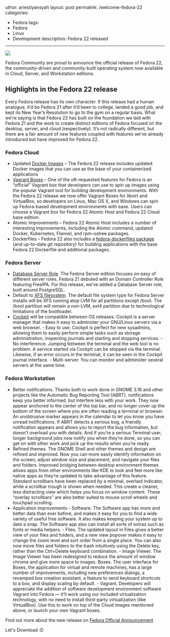 uthor: ariestiyansyah
layout: post
permalink: /welcome-fedora-22
categories:
  - Fedora
tags:
- Fedora
- Linux
- Development
description: Fedora 22 released
---

![]({{site.baseurl}}images/F22-editions.png)

Fedora Community are proud to announce the official release of Fedora 22, the
community-driven and community-built operating system now available in Cloud,
Server, and Workstation editions.

## Highlights in the Fedora 22 release

Every Fedora release has its own character. If this release had a human
analogue, it’d be Fedora 21 after it’d been to college, landed a good job, and
kept its New Year’s Resolution to go to the gym on a regular basis. What we’re
saying is that Fedora 22 has built on the foundation we laid with Fedora 21 and
the work to create distinct editions of Fedora focused on the desktop, server,
and cloud (respectively). It’s not radically different, but there are a fair
amount of new features coupled with features we’ve already introduced but have
improved for Fedora 22.

### Fedora Cloud


* Updated [Docker Images](https://getfedora.org/en/cloud/download/docker.html) – The Fedora 22 release includes updated Docker
images that you can use as the base of your containerized applications
* [Vagrant Boxes](https://getfedora.org/en/cloud/download/index.html#vagrant) – One of the oft-requested features for Fedora is an
“official” Vagrant box that developers can use to spin up images using the
popular Vagrant tool for building development environments. With the Fedora 22
release we now offer Vagrant Boxes for libvirt and VirtualBox, so developers on
Linux, Mac OS X, and Windows can spin up Fedora-based development environments
with ease. Users can choose a Vagrant box for Fedora 22 Atomic Host and Fedora
22 Cloud base edition.
* Atomic Improvements – Fedora 22 Atomic Host includes a number of
interesting improvements, including the Atomic command, updated Docker,
Kubernetes, Flannel, and rpm-ostree packages.
* Dockerfiles – Fedora 22 also includes a [fedora-dockerfiles
  package](https://apps.fedoraproject.org/packages/fedora-dockerfiles) (and
up-to-date git repository) for building applications with the base Fedora 22
Dockerfile and additional packages.

###  Fedora Server


* [Database Server
  Role](https://fedoraproject.org/wiki/Changes/DatabaseServerRole). The Fedora Server edition focuses on easy of
different server roles. Fedora 21 debuted with an Domain Controller Role
featuring FreeIPA. For this release, we’ve added a Database Server role, built
around PostgreSQL.
* Default to [XFS
  filesystem](https://fedoraproject.org/wiki/Server/Technical_Specification#File_system). The default file system type for Fedora Server
installs will be XFS running atop LVM for all partitions except /boot. The
/boot partition will remain a non-LVM, ext4 partition due to technological
limitations of the bootloader.
* [Cockpit](https://fedoraproject.org/wiki/Changes/CockpitManagementConsole) will be compatible between OS releases. Cockpit is a server manager
that makes it easy to administer your GNU/Linux servers via a web browser.
       - Easy to use. Cockpit is perfect for new sysadmins, allowing them to
easily perform simple tasks such as storage administration, inspecting journals
and starting and stopping services.
       - No interference. Jumping between the terminal and the web tool is no
problem. A service started via Cockpit can be stopped via the terminal.
Likewise, if an error occurs in the terminal, it can be seen in the Cockpit
journal interface.
       - Multi-server. You can monitor and administer several servers at the
same time.

### Fedora Workstation


* Better notifications. Thanks both to work done in GNOME 3.16 and other
projects like the Automatic Bug Reporting Tool (ABRT), notifications keep you
better informed, but interfere less with your work. They now appear anchored to
the center of the top bar, and no longer cover up the bottom of the screen
where you are often reading a terminal or browser. An unobtrusive marker
appears in the calendar to let you know you have unread notifications. If ABRT
detects a serious bug, a friendly notification appears and allows you to report
the bug information, but doesn’t overload you with details. And if you’re a
serious Terminal user, longer background jobs now notify you when they’re done,
so you can get on with other work and pick up the results when you’re ready.
* Refined themes. The GNOME Shell and other themes and design are refined and
improved. Now you can more easily identify information on the screen, adjust
window size and placement, and navigate your files and folders. Improved
bridging between desktop environment themes allows apps from other environments
like KDE to look and feel more like native apps as they’re updated to take
advantage of this feature. Standard scrollbars have been replaced by a minimal,
overlaid indicator, while a scrollbar trough is shown when needed. This create
a cleaner, less distracting view which helps you focus on window content. These
“overlay scrollbars” are also better suited to mouse scroll wheels and touchpad
scrolling.
* Application improvements
       - Software. The Software app has more and better data than ever before,
and makes it easy for you to find a wide variety of useful free software. It
also makes keeping your system up to date a snap. The Software app also can
install all sorts of extras such as fonts or media helpers.
       - Files. The updated layout in Files gives a better view of your files
and folders, and a new view popover makes it easy to change the zoom level and
sort order from a single place. You can also now move files and folders to the
trash intuitively using the Delete key, rather than the Ctrl+Delete keyboard
combination.
       - Image Viewer. The Image Viewer has been redesigned to reduce the amount
of window chrome and give more space to images.
        Boxes. The user interface for Boxes, the application for virtual and
remote machines, has a large number of improvements, including new preferences
dialogs, a revamped box creation assistant, a feature to send keyboard
shortcuts to a box, and display scaling by default.
       - Vagrant. Developers will appreciate the addition of software
development environment software Vagrant into Fedora — it’ll work using our
included virtualization technology, with no need to install third-party
virtualization (like VirtualBox). Use this to work on top of the Cloud images
mentioned above, or launch your own Vagrant boxes.

Find out more about the new release on [Fedora Official
Announcement](http://fedoramagazine.org/fedora-22-released/)

Let's Download :D
